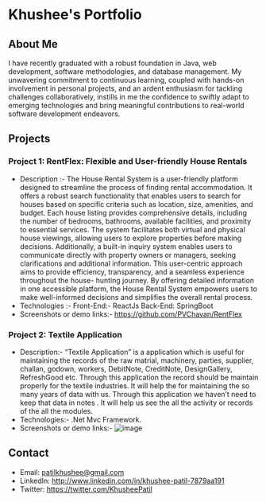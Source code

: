 # Khushee's Portfolio
## About Me

I have recently graduated with a robust foundation in Java, web development, software methodologies, and
database management. My unwavering commitment to continuous learning, coupled with hands-on involvement
in personal projects, and an ardent enthusiasm for tackling challenges collaboratively, instills in me the confidence
to swiftly adapt to emerging technologies and bring meaningful contributions to real-world software development
endeavors.
## Projects

### Project 1: RentFlex: Flexible and User-friendly House Rentals
   - Description :- The House Rental System is a user-friendly platform designed to streamline the process of finding rental accommodation. It offers a robust                          search functionality that enables users to search for houses based on specific criteria such as location, size, amenities, and budget. Each                         house listing provides comprehensive details, including the number of bedrooms, bathrooms, available facilities, and proximity to essential                         services. The system facilitates both virtual and physical house viewings, allowing users to explore properties before making decisions.                            Additionally, a built-in inquiry system enables users to communicate directly with property owners or managers, seeking clarifications and                          additional information. This user-centric approach aims to provide efficiency, transparency, and a seamless experience throughout the house-                        hunting journey. By offering detailed information in one accessible platform, the House Rental System empowers users to make well-informed                          decisions and simplifies the overall rental process.
   - Technologies :-
       Front-End:- ReactJs
       Back-End: SpringBoot
   - Screenshots or demo links:-
       https://github.com/PVChavan/RentFlex

### Project 2: Textile Application
   - Description:- “Textile Application”  is a application which is useful for maintaining the records of the raw matrial, machinery, parties, supplier, challan,                       godown, workers, DebitNote, CreditNote, DesignGallery, RefreshGood etc. Through this application the record should be maintain properly for the                     textile industries. It will help the for maintaining the so many years of data with us. Through this application we haven’t need to keep that                       data in notes . It will help us see the all the activity or records of the all the modules.
   - Technologies:- .Net Mvc Framework.
   - Screenshots or demo links:-
     ![image](https://github.com/PatilKhushee/PatilKhushee/assets/131463332/74b274b9-2b5c-4d06-8ac9-a3a1862c0d5f)



## Contact

- Email: patilkhushee@gmail.com
- LinkedIn: http://www.linkedin.com/in/khushee-patil-7879aa191
- Twitter: https://twitter.com/KhusheePatil

